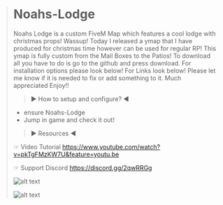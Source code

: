 > # Noahs-Lodge #
> Noahs Lodge is a custom FiveM Map which features a cool lodge with christmas props! Wassup! Today I released a ymap that I have produced for christmas time however can be used for regular RP! This ymap is fully custom from the Mail Boxes to the Patios! To download all you have to do is go to the github and press download. For installation options please look below! For Links look below! Please let me know if it is needed to fix or add something to it. Much appreciated Enjoy!!
> 
> 
> > ► How to setup and configure? ◄
> - ensure Noahs-Lodge
> - Jump in game and check it out!
> 
> 
> > ► Resources ◄
> 
> ☞ Video Tutorial
> https://www.youtube.com/watch?v=pkTgFMzKW7U&feature=youtu.be
> 
> ☞ Support Discord
> https://discord.gg/2qwRRGg
> 
> 
> 
> 
> ![alt text](https://cdn.discordapp.com/attachments/710556042253172789/778361806526742528/unknown.png)
> 
> 
> ![alt text](https://cdn.discordapp.com/attachments/710556042253172789/778362194655051807/unknown.png)
